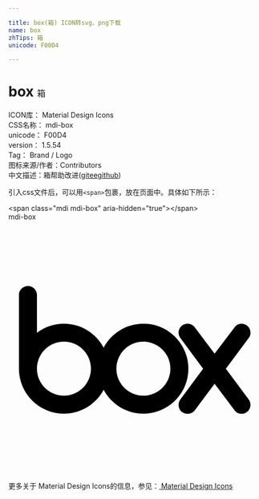 ```yaml
---

title: box(箱) ICON转svg、png下载
name: box
zhTips: 箱
unicode: F00D4

---
```


# box  <small style="font-size: 60%;font-weight: 100">箱</small>


<div class="detail-page">
<p>
<span>
ICON库：
<span class="badge-secondary badge">Material Design Icons</span> 
</span>
<br/>
<span>
CSS名称：
<span class="badge-secondary badge">mdi-box</span> 
</span>
<br/>
<span>
unicode：
<span class="badge-secondary badge">F00D4</span> 
</span>
<br/>
<span>
version：
<span class="badge-secondary badge">1.5.54</span> 
</span>
<br/>
<span>Tag：
<span class="badge-light badge">Brand / Logo</span>
</span>
<br/>
<span>图标来源/作者：<span class="badge-light badge">Contributors</span></span> 
<br/>
<span class="zh-detail">中文描述：<span class="badge-primary badge">箱</span><span class="help-link"><span>帮助改进</span>(<a href="https://gitee.com/liuwave/icon-helper/edit/master/json/material/box.json" target="_blank" rel="noopener noreferrer">gitee</a><a href="https://github.com/liuwave/icon-helper/edit/master/json/material/box.json" target="_blank" rel="noopener noreferrer">github</a></span>)</span><br/>
</p>
</div>
<div class="alert alert-dark">
  <i class="mdi mdi-box mdi-48px"></i>
  <i class="mdi mdi-box mdi-36px"></i>
  <i class="mdi mdi-box mdi-24px"></i>
  <i class="mdi mdi-box mdi-18px"></i>
</div>
<div>
  <p>引入css文件后，可以用<code>&lt;span&gt;</code>包裹，放在页面中。具体如下所示：    
  </p>
  <div class="alert alert-primary" style="font-size: 14px">
    &lt;span class="mdi mdi-box" aria-hidden="true"&gt;&lt;/span&gt;
    <copy-btn content='<span class="mdi mdi-box" aria-hidden="true"></span>'></copy-btn>
  </div>
  <div class="alert alert-secondary">
    <i class="mdi mdi-box"
    style="font-size: 24px"
    aria-hidden="true"></i> mdi-box
    <copy-btn content="mdi-box" btn-title="复制图标名称"></copy-btn>
  </div>
</div>
<div id="svg" class="svg-wrap">
<svg xmlns="http://www.w3.org/2000/svg" viewBox="0 0 24 24"><path d="M15.39,14.04V14.04C15.39,12.62 14.24,11.47 12.82,11.47C11.41,11.47 10.26,12.62 10.26,14.04V14.04C10.26,15.45 11.41,16.6 12.82,16.6C14.24,16.6 15.39,15.45 15.39,14.04M17.1,14.04C17.1,16.4 15.18,18.31 12.82,18.31C11.19,18.31 9.77,17.39 9.05,16.04C8.33,17.39 6.91,18.31 5.28,18.31C2.94,18.31 1.04,16.43 1,14.11V14.11H1V7H1V7C1,6.56 1.39,6.18 1.86,6.18C2.33,6.18 2.7,6.56 2.71,7V7H2.71V10.62C3.43,10.08 4.32,9.76 5.28,9.76C6.91,9.76 8.33,10.68 9.05,12.03C9.77,10.68 11.19,9.76 12.82,9.76C15.18,9.76 17.1,11.68 17.1,14.04V14.04M7.84,14.04V14.04C7.84,12.62 6.69,11.47 5.28,11.47C3.86,11.47 2.71,12.62 2.71,14.04V14.04C2.71,15.45 3.86,16.6 5.28,16.6C6.69,16.6 7.84,15.45 7.84,14.04M22.84,16.96V16.96C22.95,17.12 23,17.3 23,17.47C23,17.73 22.88,18 22.66,18.15C22.5,18.26 22.33,18.32 22.15,18.32C21.9,18.32 21.65,18.21 21.5,18L19.59,15.47L17.7,18V18C17.53,18.21 17.28,18.32 17.03,18.32C16.85,18.32 16.67,18.26 16.5,18.15C16.29,18 16.17,17.72 16.17,17.46C16.17,17.29 16.23,17.11 16.33,16.96V16.96H16.33V16.96L18.5,14.04L16.33,11.11V11.11H16.33V11.11C16.22,10.96 16.17,10.79 16.17,10.61C16.17,10.35 16.29,10.1 16.5,9.93C16.89,9.65 17.41,9.72 17.7,10.09V10.09L19.59,12.61L21.5,10.09C21.76,9.72 22.29,9.65 22.66,9.93C22.89,10.1 23,10.36 23,10.63C23,10.8 22.95,10.97 22.84,11.11V11.11H22.84V11.11L20.66,14.04L22.84,16.96V16.96H22.84Z" /></svg>
</div>
<detail full-name='mdi-box'></detail>
    
<div><p>更多关于 Material Design Icons的信息，参见：<a target="_blank" href="https://iconhelper.cn/material.html"> Material Design Icons</a>
</p></div>
